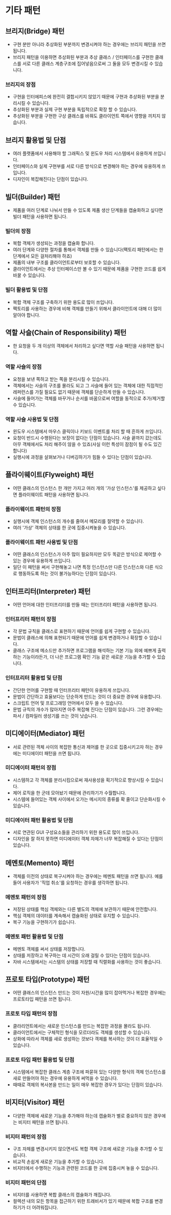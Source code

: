 # 기타 패턴

## 브리지(Bridge) 패턴

- 구현 분만 아니라 추상화된 부분까지 변경시켜야 하는 경우에는 브리지 패턴을 쓰면 됩니다.
- 브리지 패턴을 이용하면 추상화된 부분과 추상 클래스 / 인터페이스를 구현한 클래스를 서로 다른 클래스 계층구조에 집어넣음으로써 그 둘을 모두 변경시킬 수 있습니다.

### 브리지의 장점

- 구현을 인터에피스에 완전히 결합시키지 않았기 때문에 구현과 추상화된 부분을 분리시킬 수 있습니다.
- 추상화된 부분과 실제 구현 부분을 독립적으로 확장 할 수 있습니다.
- 추상화된 부분을 구현한 구상 클래스를 바꿔도 클라이언트 쪽에서 영향을 끼치지 않습니다.

## 브리지 활용법 및 단점

- 여러 플랫폼에서 사용해야 할 그래픽스 및 윈도우 처리 시스템에서 유용하게 쓰입니다.
- 인터페이스와 실제 구현부를 서로 다른 방식으로 변경해야 하는 경우에 유용하게 쓰입니다.
- 디자인이 복잡해진다는 단점이 있습니다.

## 빌더(Builder) 패턴

- 제품을 여러 단계로 나눠서 만들 수 있도록 제품 생산 단계들을 캡슐화하고 싶다면 빌더 패턴을 사용하면 됩니다.

### 빌더의 장점

- 복합 객체가 생성되는 과정을 캡슐화 합니다.
- 여러 단계와 다양한 절차를 통해서 객체를 만들 수 있습니다(팩토리 패턴에서는 한 단계에서 모든 걸처리해야 하죠)
- 제품의 내부 구조를 클라이언트로부터 보호할 수 있습니다.
- 클라이언트에서는 추상 인터페이스만 볼 수 있기 때문에 제품을 구현한 코드를 쉽게 바꿀 수 있습니다.

### 빌더 활용법 및 단점

- 복합 객체 구조를 구축하기 위한 용도로 많이 쓰입니다.
- 팩토리를 사용하는 경우에 비해 객체를 만들기 위해서 클라이언트에 대해 더 많이 알아야 합니다.

## 역할 사슬(Chain of Responsibility) 패턴

- 한 요청을 두 개 이상의 객체에서 처리하고 싶다면 역할 사슬 패턴을 사용하면 됩니다.

### 역할 사슬의 장점

- 요청을 보낸 쪽하고 받는 쪽을 분리시킬 수 있습니다.
- 객체에서는 사슬의 구조를 몰라도 되고 그 사슬에 들어 있는 객체에 대한 직접적인 레퍼런스를 가질 필요도 없기 때문에 객체를 단순하게 만들 수 있습니다.
- 사슬에 들어가는 객체를 바꾸거나 순서를 바꿈으로써 여할을 동적으로 추가/제거할 수 있습니다.

### 역할 사슬 사용법 및 단점

- 윈도우 시스템에서 마우스 클릭이나 키보드 이벤트를 처리 할 때 흔하게 쓰입니다.
- 요청이 반드시 수행된다는 보장이 없다는 단점이 있습니다. 사슬 끝까지 갔는데도 아무 객체에서도 처리 해주이 않을 수 있죠(사실 이런 특성이 잠점이 될 수도 있긴 합니다)
- 실행시에 과정을 살펴보거나 디버깅하기가 힘들 수 있다는 단점이 있습니다.

## 플라이웨이트(Flyweight) 패턴

- 어떤 클래스의 인스턴스 한 개만 가지고 여러 개의 '가상 인스턴스'를 제공하고 싶다면 플라이웨이트 패턴을 사용하면 됩니다.

### 플라이웨이트 패턴의 장점

- 실행시에 객체 인스턴스의 개수를 줄여서 메모리를 절약할 수 있습니다.
- 여러 '가상' 객체의 상태를 한 곳에 집중시켜놓을 수 있습니다.

### 플라이웨이트 패턴 사용법 및 단점

- 어떤 클래스의 인스턴스가 아주 많이 필요하지만 모두 똑같은 방식으로 제어할 수 있는 경우에 유용하게 쓰입니다.
- 일단 이 패턴을 써서 구현해놓고 나면 특정 인스턴스만 다른 인스턴스와 다른 식으로 행동하도록 하는 것이 불가능하다는 단점이 있습니다.

## 인터프리터(Interpreter) 패턴

- 어떤 언어에 대한 인터프리터를 만들 때는 인터프리터 패턴을 사용하면 됩니다.

### 인터프리터 패턴의 장점

- 각 문법 규칙을 클래스로 표현하기 때문에 언어를 쉽게 구현할 수 있습니다.
- 문법이 클래스에 의해 표현되기 때문에 언어를 쉽게 변경하거나 확장할 수 있습니다.
- 클래스 구조에 메소드만 추가하면 프로그램을 해석하는 기본 기능 외에 예쁘게 출력하는 기능이라든가, 더 나은 프로그램 확인 기능 같은 새로운 기능을 추가할 수 있습니다.

### 인터프리터 활용법 및 단점

- 간단한 언어를 구현할 때 인터프리터 패턴이 유용하게 쓰입니다.
- 문법이 간단하고 효율보다는 단순하게 만드는 것이 더 중요한 경우에 유용합니다.
- 스크립트 언어 및 프로그래밍 언어에서 모두 쓸 수 있습니다.
- 문법 규칙의 개수가 많아지면 아주 복잡해 진다는 단점이 있습니다. 그런 경우에는 파서 / 컴파일러 생성기를 쓰는 것이 낫습니다.

## 미디에이터(Mediator) 패턴

- 서로 관련된 객체 사이의 복잡한 통신과 제어를 한 곳으로 집중시키고자 하는 경우에는 미디에이터 패턴을 쓰면 됩니다.

### 미디에이터 패턴의 장점

- 시스템하고 각 객체를 분리시킴으로써 재사용성을 획기적으로 향상시킬 수 있습니다.
- 제어 로직을 한 군데 모아놨기 때문에 관리하기가 수월합니다.
- 시스템에 들어있는 객체 사이에서 오가는 메시지의 종류를 확 줄이고 단순화시킬 수 있습니다.

### 미디에이터 패턴 활용법 및 단점

- 서로 연관된 GUI 구성요소들을 관리하기 위한 용도로 많이 쓰입니다.
- 디자인을 잘 하지 못하면 미디에이터 객체 자체가 너무 복잡해질 수 있다는 단점이 있습니다.

## 메멘토(Memento) 패턴

- 객체를 이전의 상태로 복구시켜야 하는 경우에는 메멘토 패턴을 쓰면 됩니다. 예를 들어 사용자가 '직업 취소'를 요청하는 경우를 생각하면 됩니다.

### 메멘토 패턴의 장점

- 저장된 상태를 핵심 객체와는 다른 별도의 객체에 보관하기 때문에 안전합니다.
- 핵심 객체의 데이터를 계속해서 캡슐화된 상태로 유지할 수 있습니다.
- 복구 기능을 구현하기가 쉽습니다.

### 메멘토 패턴 활용법 및 단점

- 메멘토 객체를 써서 상태를 저장합니다.
- 상태를 저장하고 복구하는 데 시간이 오래 걸릴 수 있다는 단점이 있습니다.
- 자바 시스템에서는 시스템의 상태를 저장할 때 직렬화를 사용하는 것이 좋습니다.

## 프로토 타입(Prototype) 패턴

- 어떤 클래스의 인스턴스 만드는 것이 자원/시간을 많이 잡아먹거나 복잡한 경우에는 프로토타입 패턴을 쓰면 됩니다.

### 프로토 타입 패턴의 장점

- 클라리언트에서는 새로운 인스턴스를 만드는 복잡한 과정을 몰라도 됩니다.
- 클라이언트에서는 구체적인 형식을 모르더라도 객체를 생성할 수 있습니다.
- 상화에 따라서 객체를 새로 생성하는 것보다 객체를 복사하는 것이 더 효율적일 수 있습니다.

### 프로토 타입 패턴 활용법 및 단점

- 시스템에서 복잡한 클래스 계층 구조에 파묻혀 있는 다양한 형식의 객체 인스턴스를 새로 만들어야 하는 경우에 유용하게 써먹을 수 있습니다.
- 때때로 객체의 복사본을 만드는 일이 매우 복잡한 경우가 있다는 단점이 있습니다.

## 비지터(Visitor) 패턴

- 다양한 객체에 새로운 기능을 추가해야 하는데 캡슐화가 별로 중요하지 않은 경우에는 비지터 패턴을 쓰면 됩니다.

### 비지터 패턴의 장점

- 구조 자체를 변경시키지 않으면서도 복합 객체 구조에 새로운 기능을 추가할 수 있습니다.
- 비교적 손쉽게 새로운 기능을 추가할 수 있습니다.
- 비지터에서 수행하는 기능과 관련된 코드를 한 곳에 집중시켜 놓을 수 있습니다.

### 비지터 패턴의 단점

- 비지터를 사용하면 복합 클래스의 캡슐화가 깨집니다.
- 컬렉션 내의 모든 항목을 접근하기 위한 트래비서가 있기 때문에 복합 구조를 변경하기가 더 어려워집니다.
